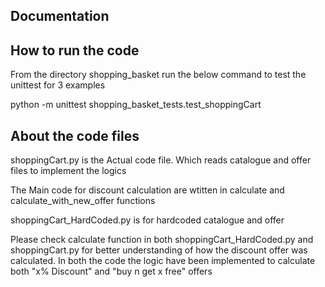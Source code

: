 ## Documentation

## How to run the code
From the directory shopping_basket run the below command to test the unittest for 3 examples


python -m unittest shopping_basket_tests.test_shoppingCart


## About the code files 

 shoppingCart.py is the Actual code file. Which reads catalogue and offer files to implement the logics

 The Main code for discount calculation are wtitten in calculate and calculate_with_new_offer functions

 shoppingCart_HardCoded.py is for hardcoded catalogue and offer

 Please check calculate function in both shoppingCart_HardCoded.py and shoppingCart.py for better understanding of how the discount offer was calculated. In both the code the logic have been implemented to calculate both "x% Discount" and "buy n get x free" offers